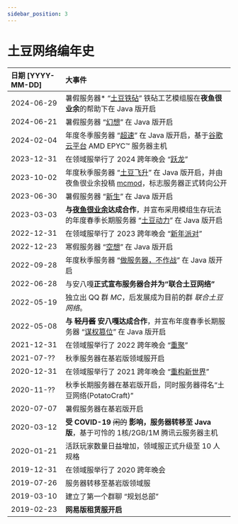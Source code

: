 ```yaml
---
sidebar_position: 3
---
```


# 土豆网络编年史

| 日期 [YYYY-MM-DD] | 大事件 |
|:----------|:---|
| 2024-06-29 | 暑假服务器* “[土豆铁砧](/blog/potato-anvil)” 铁砧工艺模组服在**夜鱼很业余**的帮助下在 Java 版开启 |
| 2024-06-21 | 暑假服务器 “[幻想](/blog/s20)” 在 Java 版开启 |
| 2024-02-04 | 年度冬季服务器 “[超速](/blog/s19)” 在 Java 版开启，基于[谷歌云平台](https://cloud.google.com/) AMD EPYC™ 服务器主机 |
| 2023-12-31 | 在领域服举行了 2024 跨年晚会 “[跃龙](/blog/2024)” |
| 2023-10-02 | 年度秋季服务器 “[土豆飞升](/blog/s18)” 在 Java 版开启，并由夜鱼很业余投稿 [mcmod](https://play.mcmod.cn/sv20187671.html)，标志服务器正式转向公开 |
| 2023-06-30 | 暑假服务器 “[新生](/blog/s17)” 在 Java 版开启 |
| 2023-03-03 | **与[夜鱼很业余](https://github.com/dmzz-yyhyy)达成合作**，并宣布采用模组生存玩法的年度春季长期服务器 “[土豆动力](/blog/s16)” 在 Java 版开启 |
| 2022-12-31 | 在领域服举行了 2023 跨年晚会 “[新年派对](/blog/2023)” |
| 2022-12-23 | 寒假服务器 “[空想](/blog/s15)” 在 Java 版开启 |
| 2022-09-28 | 年度秋季服务器 “[做服务器，不作战](/blog/s14)” 在 Java 版开启 |
| 2022-06-28 | 与安八嘎**正式宣布服务器合并为“联合土豆网络”** |
| 2022-05-19 | 独立出 QQ 群 *MC*，后发展成为目前的群 *联合土豆网络*。 |
| 2022-05-08 | **与 ~~轻月酱~~ 安八嘎达成合作**，并宣布年度春季长期服务器 “[谋权篡位](/blog/s13)” 在 Java 版开启 |
| 2021-12-31 | 在领域服举行了 2022 跨年晚会 “[重聚](/blog/2022)” |
| 2021-07-?? | 秋季服务器在基岩版领域服开启 |
| 2020-12-31 | 在领域服举行了 2021 跨年晚会 “[重构新世界](/blog/2021)” |
| 2020-11-?? | 秋季长期服务器在基岩版开启，同时服务器得名“土豆网络(PotatoCraft)” |
| 2020-07-07 | 暑假服务器在基岩版开启 |
| 2020-03-12 | **受 COVID-19** ~~闲的~~ **影响，服务器转移至 Java 版**，基于可怜的 1核/2GB/1M 腾讯云服务器主机 |
| 2020-01-21 | 活跃玩家数量日益增加，领域服正式升级至 10 人规格 |
| 2019-12-31 | 在领域服举行了 2020 跨年晚会 |
| 2019-07-26 | 服务器转移至基岩版领域服 |
| 2019-03-10 | 建立了第一个群聊 “规划总部” |
| 2019-02-23 | **网易版租赁服开启** |
